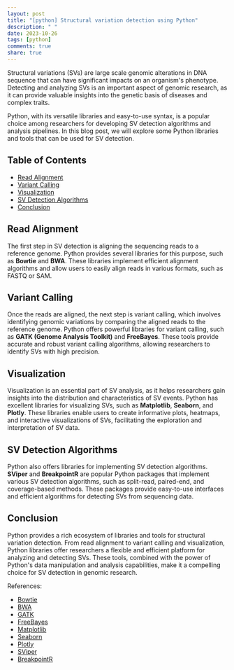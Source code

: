 ```yaml
---
layout: post
title: "[python] Structural variation detection using Python"
description: " "
date: 2023-10-26
tags: [python]
comments: true
share: true
---
```


Structural variations (SVs) are large scale genomic alterations in DNA sequence that can have significant impacts on an organism's phenotype. Detecting and analyzing SVs is an important aspect of genomic research, as it can provide valuable insights into the genetic basis of diseases and complex traits.

Python, with its versatile libraries and easy-to-use syntax, is a popular choice among researchers for developing SV detection algorithms and analysis pipelines. In this blog post, we will explore some Python libraries and tools that can be used for SV detection.

## Table of Contents
- [Read Alignment](#read-alignment)
- [Variant Calling](#variant-calling)
- [Visualization](#visualization)
- [SV Detection Algorithms](#sv-detection-algorithms)
- [Conclusion](#conclusion)

## Read Alignment

The first step in SV detection is aligning the sequencing reads to a reference genome. Python provides several libraries for this purpose, such as **Bowtie** and **BWA**. These libraries implement efficient alignment algorithms and allow users to easily align reads in various formats, such as FASTQ or SAM.

## Variant Calling

Once the reads are aligned, the next step is variant calling, which involves identifying genomic variations by comparing the aligned reads to the reference genome. Python offers powerful libraries for variant calling, such as **GATK (Genome Analysis Toolkit)** and **FreeBayes**. These tools provide accurate and robust variant calling algorithms, allowing researchers to identify SVs with high precision.

## Visualization

Visualization is an essential part of SV analysis, as it helps researchers gain insights into the distribution and characteristics of SV events. Python has excellent libraries for visualizing SVs, such as **Matplotlib**, **Seaborn**, and **Plotly**. These libraries enable users to create informative plots, heatmaps, and interactive visualizations of SVs, facilitating the exploration and interpretation of SV data.

## SV Detection Algorithms

Python also offers libraries for implementing SV detection algorithms. **SViper** and **BreakpointR** are popular Python packages that implement various SV detection algorithms, such as split-read, paired-end, and coverage-based methods. These packages provide easy-to-use interfaces and efficient algorithms for detecting SVs from sequencing data.

## Conclusion

Python provides a rich ecosystem of libraries and tools for structural variation detection. From read alignment to variant calling and visualization, Python libraries offer researchers a flexible and efficient platform for analyzing and detecting SVs. These tools, combined with the power of Python's data manipulation and analysis capabilities, make it a compelling choice for SV detection in genomic research.

References:
- [Bowtie](https://bowtie-bio.sourceforge.io/index.shtml)
- [BWA](http://bio-bwa.sourceforge.net/)
- [GATK](https://gatk.broadinstitute.org/hc/en-us)
- [FreeBayes](https://github.com/ekg/freebayes)
- [Matplotlib](https://matplotlib.org/)
- [Seaborn](https://seaborn.pydata.org/)
- [Plotly](https://plotly.com/)
- [SViper](https://github.com/fakedrtom/sviper)
- [BreakpointR](https://github.com/dranew/breakpointR)